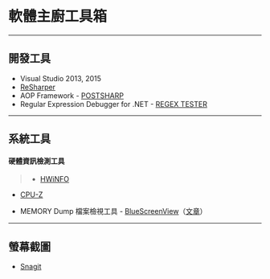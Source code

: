 # 軟體主廚工具箱

----
## 開發工具

- Visual Studio 2013, 2015
- [ReSharper](https://www.jetbrains.com/resharper/)
- AOP Framework - [POSTSHARP](https://www.postsharp.net/)
- Regular Expression Debugger for .NET - [REGEX TESTER](http://regexstorm.net/tester)

----
## 系統工具

#### 硬體資訊檢測工具
> - [HWiNFO](https://www.hwinfo.com/)
- [CPU-Z](http://www.cpuid.com/softwares/cpu-z.html)

- MEMORY Dump 檔案檢視工具 - [BlueScreenView](http://www.nirsoft.net/utils/blue_screen_view.html)（[文章](http://download.ithome.com.tw/article/index/id/290)）

----
## 螢幕截圖

- [Snagit](https://www.techsmith.com/snagit.html)
